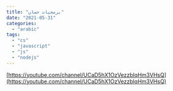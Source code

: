 ```yaml
---
title: "برمجيات حسان"
date: "2021-05-31"
categories:
  - "arabic"
tags:
  - "cs"
  - "javascript"
  - "js"
  - "nodejs"
---
```


[https://youtube.com/channel/UCaD5hX1OzVezzbIqHm3VHsQ](https://youtube.com/channel/UCaD5hX1OzVezzbIqHm3VHsQ)

